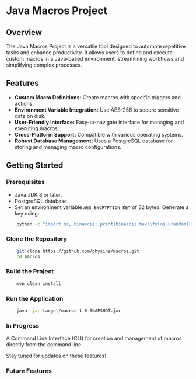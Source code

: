 # Java Macros Project

## Overview
The Java Macros Project is a versatile tool designed to automate repetitive tasks and enhance productivity. It allows users to define and execute custom macros in a Java-based environment, streamlining workflows and simplifying complex processes.

## Features
- **Custom Macro Definitions:** Create macros with specific triggers and actions.
- **Environment Variable Integration:** Use AES-256 to secure sensitive data on disk.
- **User-Friendly Interface:** Easy-to-navigate interface for managing and executing macros.
- **Cross-Platform Support:** Compatible with various operating systems.
- **Robust Database Management:** Uses a PostgreSQL database for storing and managing macro configurations.

## Getting Started

### Prerequisites
- Java JDK 8 or later.
- PostgreSQL database.
- Set an environment variable `AES_ENCRYPTION_KEY` of 32 bytes. Generate a key using:
```bash
    python -c "import os, binascii; print(binascii.hexlify(os.urandom(16)).decode())"
```


### Clone the Repository
```bash
    git clone https://github.com/physine/macros.git
    cd macros
```

### Build the Project
```bash
    mvn clean install
```

### Run the Application
```bash
    java -jar target/macros-1.0-SNAPSHOT.jar
```

### In Progress
A Command Line Interface (CLI) for creation and management of macros directly from the command line.

Stay tuned for updates on these features!

### Future Features
